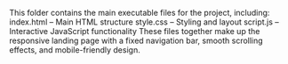 This folder contains the main executable files for the project, including:
index.html – Main HTML structure
style.css – Styling and layout
script.js – Interactive JavaScript functionality
These files together make up the responsive landing page with a fixed navigation bar, smooth scrolling effects, and mobile-friendly design.
